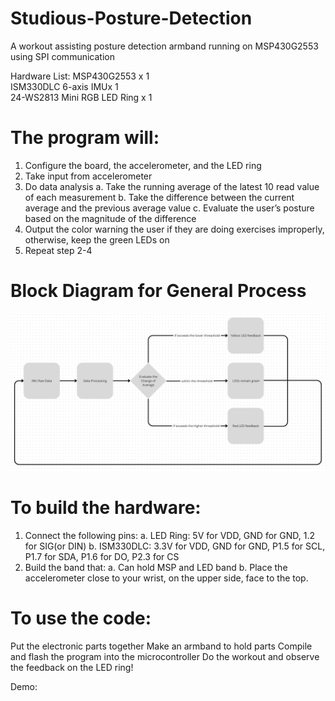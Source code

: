 # Studious-Posture-Detection

A workout assisting posture detection armband running on MSP430G2553 using SPI communication

Hardware List:
MSP430G2553 x 1 \
ISM330DLC 6-axis IMUx 1 \
24-WS2813 Mini RGB LED Ring x 1 

# The program will:
1. Configure the board, the accelerometer, and the LED ring
2. Take input from accelerometer
3. Do data analysis
  a. Take the running average of the latest 10 read value of each measurement
  b. Take the difference between the current average and the previous average value
  c. Evaluate the user’s posture based on the magnitude of the difference
4. Output the color warning the user if they are doing exercises improperly, otherwise, keep the green LEDs on
5. Repeat step 2-4

# Block Diagram for General Process
![](https://github.com/abigailyaxinbo/Studious-Posture-Detection/blob/main/block%20diagram%201.png)

# To build the hardware:
1. Connect the following pins:
  a. LED Ring: 5V for VDD, GND for GND, 1.2 for SIG(or DIN)
  b. ISM330DLC: 3.3V for VDD, GND for GND, P1.5 for SCL, P1.7 for SDA, P1.6 for DO, P2.3 for CS
2. Build the band that: 
  a. Can hold MSP and LED band
  b. Place the accelerometer close to your wrist, on the upper side, face to the top.

# To use the code:
Put the electronic parts together
Make an armband to hold parts
Compile and flash the program into the microcontroller
Do the workout and observe the feedback on the LED ring!

Demo:

